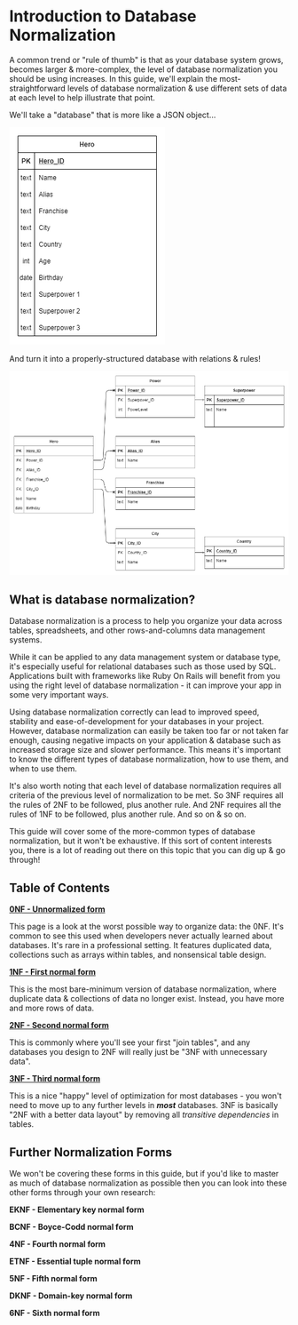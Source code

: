 # Introduction to Database Normalization

A common trend or "rule of thumb" is that as your database system grows, becomes larger & more-complex, the level of database normalization you should be using increases. In this guide, we'll explain the most-straightforward levels of database normalization & use different sets of data at each level to help illustrate that point. 

We'll take a "database" that is more like a JSON object...

![SuperheroERD0NF](./assets/root/SuperheroERD0NF.png)



And turn it into a properly-structured database with relations & rules!

![SuperheroERD0NF](./assets/root/SuperheroERD3NF.png)





## What is database normalization?

Database normalization is a process to help you organize your data across tables, spreadsheets, and other rows-and-columns data management systems.

While it can be applied to any data management system or database type, it's especially useful for relational databases such as those used by SQL. Applications built with frameworks like Ruby On Rails will benefit from you using the right level of database normalization - it can improve your app in some very important ways.

Using database normalization correctly can lead to improved speed, stability and ease-of-development for your databases in your project. However, database normalization can easily be taken too far or not taken far enough, causing negative impacts on your application & database such as increased storage size and slower performance. This means it's important to know the different types of database normalization, how to use them, and when to use them. 

It's also worth noting that each level of database normalization requires all criteria of the previous level of normalization to be met. So 3NF requires all the rules of 2NF to be followed, plus another rule. And 2NF requires all the rules of 1NF to be followed, plus another rule. And so on & so on.

This guide will cover some of the more-common types of database normalization, but it won't be exhaustive. If this sort of content interests you, there is a lot of reading out there on this topic that you can dig up & go through!



## Table of Contents

[**0NF - Unnormalized form**](./pages/01_0nf.md)

This page is a look at the worst possible way to organize data: the 0NF. It's common to see this used when developers never actually learned about databases. It's rare in a professional setting. It features duplicated data, collections such as arrays within tables, and nonsensical table design.



[**1NF - First normal form**](./pages/02_1nf.md)

This is the most bare-minimum version of database normalization, where duplicate data & collections of data no longer exist. Instead, you have more and more rows of data. 



[**2NF - Second normal form**](./pages/03_2nf.md)

This is commonly where you'll see your first "join tables", and any databases you design to 2NF will really just be "3NF with unnecessary data". 



[**3NF - Third normal form**](./pages/04_3nf.md)

This is a nice "happy" level of optimization for most databases - you won't need to move up to any further levels in ***most*** databases. 3NF is basically "2NF with a better data layout" by removing all *transitive dependencies* in tables.



## Further Normalization Forms

We won't be covering these forms in this guide, but if you'd like to master as much of database normalization as possible then you can look into these other forms through your own research:

**EKNF - Elementary key normal form**

**BCNF - Boyce-Codd normal form**

**4NF - Fourth normal form**

**ETNF - Essential tuple normal form** 

**5NF - Fifth normal form**

**DKNF - Domain-key normal form**

**6NF - Sixth normal form**




